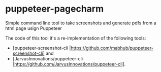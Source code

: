 # puppeteer-pagecharm
Simple command line tool to take screenshots and generate pdfs from a html page usign Puppeteer

The code of this tool it's a re-implementation of the following tools:
* [puppeteer-screenshot-cli
|https://github.com/mabhub/puppeteer-screenshot-cli] and 
* [JarvusInnovations/puppeteer-cli
|https://github.com/JarvusInnovations/puppeteer-cli].
